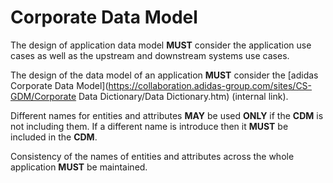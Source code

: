 # Corporate Data Model
The design of application data model **MUST** consider the application use cases as well as the upstream and downstream systems use cases.


The design of the data model of an application **MUST** consider the [adidas Corporate Data Model](https://collaboration.adidas-group.com/sites/CS-GDM/Corporate Data Dictionary/Data Dictionary.htm) (internal link).

Different names for entities and attributes **MAY** be used **ONLY** if the **CDM** is not including them. If a different name is introduce then it **MUST** be included in the **CDM**.

Consistency of the names of entities and attributes across the whole application **MUST** be maintained.

 